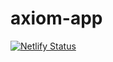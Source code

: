 # axiom-app
[![Netlify Status](https://api.netlify.com/api/v1/badges/6e01bddc-5d1c-4187-a997-cc7adb4f2674/deploy-status)](https://app.netlify.com/sites/transcendent-heliotrope-5153b9/deploys)